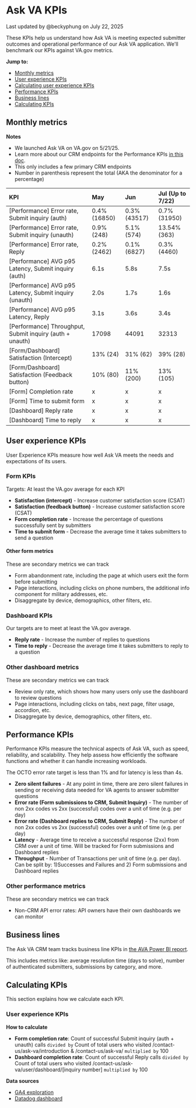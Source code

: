 # Ask VA KPIs
Last updated by @beckyphung on July 22, 2025

These KPIs help us understand how Ask VA is meeting expected submitter outcomes and operational performance of our Ask VA application. We'll benchmark our KPIs against VA.gov metrics.

**Jump to:**
- [Monthly metrics](#monthly-metrics)
- [User experience KPIs](#user-experience-kpis)
- [Calculating user experience KPIs](#user-experience-kpis)
- [Performance KPIs](#performance-kpis)
- [Business lines](#business-lines)
- [Calculating KPIs](#calculating-kpis)

## Monthly metrics
**Notes**
- We launched Ask VA on VA.gov on 5/21/25. 
- Learn more about our CRM endpoints for the Performance KPIs [in this doc](https://github.com/department-of-veterans-affairs/va.gov-team/tree/master/products/ask-va/integration/crm_api#ask-va-crm-api-endpoints).
- This only includes a few primary CRM endpoints
- Number in parenthesis represent the total (AKA the denominator for a percentage)

|KPI|May|Jun|Jul (Up to 7/22)|
|:--|:--|:--|:--|
|[Performance] Error rate, Submit inquiry (auth)|0.4% (16850)|0.3% (43517)|0.7% (31950)|
|[Performance] Error rate, Submit inquiry (unauth)|0.9% (248)|5.1% (574)|13.54% (363)|
|[Performance] Error rate, Reply|0.2% (2462)|0.1% (6827)|0.3% (4460)|
|[Performance] AVG p95 Latency, Submit inquiry (auth)|6.1s|5.8s|7.5s|
|[Performance] AVG p95 Latency, Submit inquiry (unauth)|2.0s|1.7s|1.6s|
|[Performance] AVG p95 Latency, Reply|3.1s|3.6s|3.4s|
|[Performance] Throughput, Submit inquiry (auth + unauth)|17098|44091|32313|
|[Form/Dashboard] Satisfaction (Intercept)|13% (24)|31% (62)|39% (28)|
|[Form/Dashboard] Satisfaction (Feedback button)|10% (80)|11% (200)|13% (105)|
|[Form] Completion rate|x|x|x|
|[Form] Time to submit form|x|x|x|
|[Dashboard] Reply rate|x|x|x|
|[Dashboard] Time to reply|x|x|x|

## User experience KPIs
User Experience KPIs measure how well Ask VA meets the needs and expectations of its users.

### Form KPIs
Targets: At least the VA.gov average for each KPI

- **Satisfaction (intercept)** - Increase customer satisfaction score (CSAT) 
- **Satisfaction (feedback button)** - Increase customer satisfaction score (CSAT) 
- **Form completion rate** - Increase the percentage of questions successfully sent by submitters 
- **Time to submit form** - Decrease the average time it takes submitters to send a question

#### Other form metrics
These are secondary metrics we can track
- Form abandonment rate, including the page at which users exit the form before submitting
- Page interactions, including clicks on phone numbers, the additional info component for military addresses, etc.
- Disaggregate by device, demographics, other filters, etc.

### Dashboard KPIs
Our targets are to meet at least the VA.gov average.

- **Reply rate** - Increase the number of replies to questions 
- **Time to reply** - Decrease the average time it takes submitters to reply to a question

### Other dashboard metrics
These are secondary metrics we can track
- Review only rate, which shows how many users only use the dashboard to review questions
- Page interactions, including clicks on tabs, next page, filter usage, accordion, etc.
- Disaggregate by device, demographics, other filters, etc.

## Performance KPIs
Performance KPIs measure the technical aspects of Ask VA, such as speed, reliability, and scalability. They help assess how efficiently the software functions and whether it can handle increasing workloads.

The OCTO error rate target is less than 1% and for latency is less than 4s.

- **Zero silent failures** - At any point in time, there are zero silent failures in sending or receiving data needed for VA agents to answer submitter questions
- **Error rate (Form submissions to CRM, Submit Inquiry)** - The number of non 2xx codes vs 2xx (successful) codes over a unit of time (e.g. per day)
- **Error rate (Dashboard replies to CRM, Submit Reply)** - The number of non 2xx codes vs 2xx (successful) codes over a unit of time (e.g. per day)
- **Latency** - Average time to receive a successful response (2xx) from CRM over a unit of time. Will be tracked for Form submissions and Dashboard replies
- **Throughput** - Number of Transactions per unit of time (e.g. per day). Can be split by: 1)Successes and Failures and 2) Form submissions and Dashboard replies 

### Other performance metrics
These are secondary metrics we can track
- Non-CRM API error rates: API owners have their own dashboards we can monitor

## Business lines
The Ask VA CRM team tracks business line KPIs in [the AVA Power BI report](https://app.powerbigov.us/groups/me/reports/e895dbed-17f3-45d1-8219-2b3fe27b8b7e?ctid=e95f1b23-abaf-45ee-821d-b7ab251ab3bf&pbi_source=linkShare&bookmarkGuid=72bfed1d-0745-4452-a5e8-6a36551cb166). 

This includes metrics like: average resolution time (days to solve), number of authenticated submitters, submissions by category, and more.

## Calculating KPIs
This section explains how we calculate each KPI. 

### User experience KPIs

**How to calculate**
- **Form completion rate**: Count of successful Submit inquiry (auth + unauth) calls `divided by` Count of total users who visited /contact-us/ask-va/introduction & /contact-us/ask-va/ `multiplied by` 100
- **Dashboard completion rate**: Count of successful Reply calls `divided by` Count of total users who visited /contact-us/ask-va/user/dashboard/[inquiry number] `multiplied by` 100

**Data sources**
- [GA4 exploration](https://analytics.google.com/analytics/web/#/analysis/p419143770/edit/hQrn2ZlVRFGs0p-tT9Mgwg)
- [Datadog dashboard](https://vagov.ddog-gov.com/dashboard/ye3-k3q-unc/ask-va-dashboard?fromUser=true&graphType=flamegraph&refresh_mode=paused&sort=time&from_ts=1751353200000&to_ts=1753209203948&live=false)
